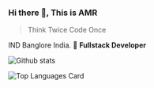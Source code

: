 ### Hi there 👋, This is AMR

> Think Twice Code Once

IND Banglore India. 🚀 **Fullstack Developer**

![Github stats](https://github-readme-stats.vercel.app/api?username=AderuMahendraRam&theme=highcontrast&show_icons=true&count_private=true)

![Top Languages Card](https://github-readme-stats.vercel.app/api/top-langs/?username=AderuMahendraRam&layout=compact)
